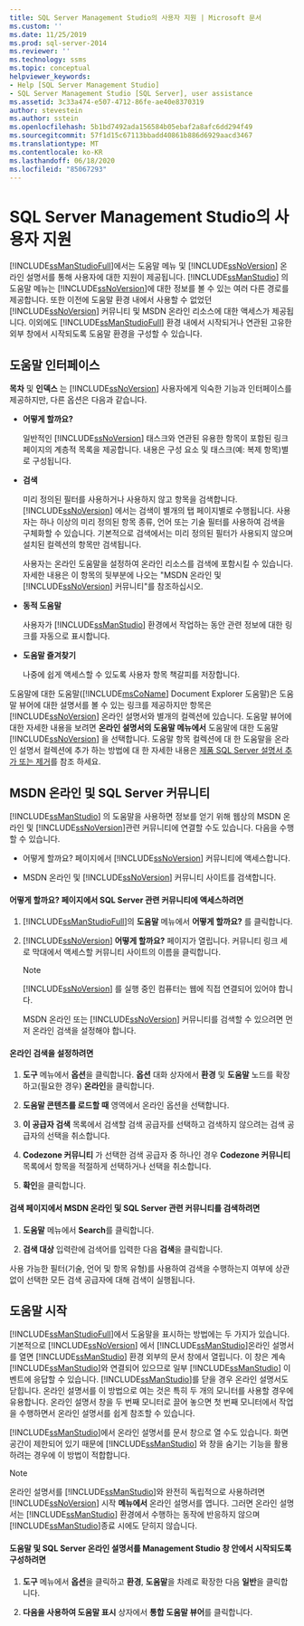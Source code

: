 ```yaml
---
title: SQL Server Management Studio의 사용자 지원 | Microsoft 문서
ms.custom: ''
ms.date: 11/25/2019
ms.prod: sql-server-2014
ms.reviewer: ''
ms.technology: ssms
ms.topic: conceptual
helpviewer_keywords:
- Help [SQL Server Management Studio]
- SQL Server Management Studio [SQL Server], user assistance
ms.assetid: 3c33a474-e507-4712-86fe-ae40e8370319
author: stevestein
ms.author: sstein
ms.openlocfilehash: 5b1bd7492ada156584b05ebaf2a8afc6dd294f49
ms.sourcegitcommit: 57f1d15c67113bbadd40861b886d6929aacd3467
ms.translationtype: MT
ms.contentlocale: ko-KR
ms.lasthandoff: 06/18/2020
ms.locfileid: "85067293"
---
```

# <a name="user-assistance-in-sql-server-management-studio"></a>SQL Server Management Studio의 사용자 지원
  [!INCLUDE[ssManStudioFull](../includes/ssmanstudiofull-md.md)]에서는 도움말 메뉴 및 [!INCLUDE[ssNoVersion](../includes/ssnoversion-md.md)] 온라인 설명서를 통해 사용자에 대한 지원이 제공됩니다. [!INCLUDE[ssManStudio](../includes/ssmanstudio-md.md)] 의 도움말 메뉴는 [!INCLUDE[ssNoVersion](../includes/ssnoversion-md.md)]에 대한 정보를 볼 수 있는 여러 다른 경로를 제공합니다. 또한 이전에 도움말 환경 내에서 사용할 수 없었던 [!INCLUDE[ssNoVersion](../includes/ssnoversion-md.md)] 커뮤니티 및 MSDN 온라인 리소스에 대한 액세스가 제공됩니다. 이외에도 [!INCLUDE[ssManStudioFull](../includes/ssmanstudiofull-md.md)] 환경 내에서 시작되거나 연관된 고유한 외부 창에서 시작되도록 도움말 환경을 구성할 수 있습니다.  
  
## <a name="the-help-interface"></a>도움말 인터페이스  
 **목차** 및 **인덱스** 는 [!INCLUDE[ssNoVersion](../includes/ssnoversion-md.md)] 사용자에게 익숙한 기능과 인터페이스를 제공하지만, 다른 옵션은 다음과 같습니다.  
  
-   **어떻게 할까요?**  
  
     일반적인 [!INCLUDE[ssNoVersion](../includes/ssnoversion-md.md)] 태스크와 연관된 유용한 항목이 포함된 링크 페이지의 계층적 목록을 제공합니다. 내용은 구성 요소 및 태스크(예: 복제 항목)별로 구성됩니다.  
  
-   **검색**  
  
     미리 정의된 필터를 사용하거나 사용하지 않고 항목을 검색합니다. [!INCLUDE[ssNoVersion](../includes/ssnoversion-md.md)] 에서는 검색이 별개의 탭 페이지별로 수행됩니다. 사용자는 하나 이상의 미리 정의된 항목 종류, 언어 또는 기술 필터를 사용하여 검색을 구체화할 수 있습니다. 기본적으로 검색에서는 미리 정의된 필터가 사용되지 않으며 설치된 컬렉션의 항목만 검색됩니다.  
  
     사용자는 온라인 도움말을 설정하여 온라인 리소스를 검색에 포함시킬 수 있습니다. 자세한 내용은 이 항목의 뒷부분에 나오는 "MSDN 온라인 및 [!INCLUDE[ssNoVersion](../includes/ssnoversion-md.md)] 커뮤니티"를 참조하십시오.  
  
-   **동적 도움말**  
  
     사용자가 [!INCLUDE[ssManStudio](../includes/ssmanstudio-md.md)] 환경에서 작업하는 동안 관련 정보에 대한 링크를 자동으로 표시합니다.  
  
-   **도움말 즐겨찾기**  
  
     나중에 쉽게 액세스할 수 있도록 사용자 항목 책갈피를 저장합니다.  
  
 도움말에 대한 도움말([!INCLUDE[msCoName](../includes/msconame-md.md)] Document Explorer 도움말)은 도움말 뷰어에 대한 설명서를 볼 수 있는 링크를 제공하지만 항목은 [!INCLUDE[ssNoVersion](../includes/ssnoversion-md.md)] 온라인 설명서와 별개의 컬렉션에 있습니다. 도움말 뷰어에 대한 자세한 내용을 보려면 **온라인 설명서의 도움말 메뉴에서** 도움말에 대한 도움말 [!INCLUDE[ssNoVersion](../includes/ssnoversion-md.md)] 을 선택합니다. 도움말 항목 컬렉션에 대 한 도움말을 온라인 설명서 컬렉션에 추가 하는 방법에 대 한 자세한 내용은 [제품 SQL Server 설명서 추가 또는 제거](../2014-toc/index.yml)를 참조 하세요.  
  
## <a name="msdn-online-and-sql-server-communities"></a>MSDN 온라인 및 SQL Server 커뮤니티  
 [!INCLUDE[ssManStudio](../includes/ssmanstudio-md.md)] 의 도움말을 사용하면 정보를 얻기 위해 웹상의 MSDN 온라인 및 [!INCLUDE[ssNoVersion](../includes/ssnoversion-md.md)]관련 커뮤니티에 연결할 수도 있습니다. 다음을 수행할 수 있습니다.  
  
-   어떻게 할까요? 페이지에서 [!INCLUDE[ssNoVersion](../includes/ssnoversion-md.md)] 커뮤니티에 액세스합니다.  
  
-   MSDN 온라인 및 [!INCLUDE[ssNoVersion](../includes/ssnoversion-md.md)] 커뮤니티 사이트를 검색합니다.  
  
#### <a name="to-access-sql-server-focused-communities-from-the-how-do-i-page"></a>어떻게 할까요? 페이지에서 SQL Server 관련 커뮤니티에 액세스하려면  
  
1.  [!INCLUDE[ssManStudioFull](../includes/ssmanstudiofull-md.md)]의 **도움말** 메뉴에서 **어떻게 할까요?** 를 클릭합니다.  
  
2.  [!INCLUDE[ssNoVersion](../includes/ssnoversion-md.md)] **어떻게 할까요?** 페이지가 열립니다. 커뮤니티 링크 세로 막대에서 액세스할 커뮤니티 사이트의 이름을 클릭합니다.  
  
    > [!NOTE]  
    >  [!INCLUDE[ssNoVersion](../includes/ssnoversion-md.md)] 를 실행 중인 컴퓨터는 웹에 직접 연결되어 있어야 합니다.  
  
     MSDN 온라인 또는 [!INCLUDE[ssNoVersion](../includes/ssnoversion-md.md)] 커뮤니티를 검색할 수 있으려면 먼저 온라인 검색을 설정해야 합니다.  
  
#### <a name="to-enable-online-search"></a>온라인 검색을 설정하려면  
  
1.  **도구** 메뉴에서 **옵션**을 클릭합니다. **옵션** 대화 상자에서 **환경** 및 **도움말** 노드를 확장하고(필요한 경우) **온라인**을 클릭합니다.  
  
2.  **도움말 콘텐츠를 로드할 때** 영역에서 온라인 옵션을 선택합니다.  
  
3.  **이 공급자 검색** 목록에서 검색할 검색 공급자를 선택하고 검색하지 않으려는 검색 공급자의 선택을 취소합니다.  
  
4.  **Codezone 커뮤니티** 가 선택한 검색 공급자 중 하나인 경우 **Codezone 커뮤니티** 목록에서 항목을 적절하게 선택하거나 선택을 취소합니다.  
  
5.  **확인**을 클릭합니다.  
  
#### <a name="to-search-msdn-online-and-sql-server-focused-communities-from-the-search-page"></a>검색 페이지에서 MSDN 온라인 및 SQL Server 관련 커뮤니티를 검색하려면  
  
1.  **도움말** 메뉴에서 **Search**를 클릭합니다.  
  
2.  **검색 대상** 입력란에 검색어를 입력한 다음 **검색**을 클릭합니다.  
  
 사용 가능한 필터(기술, 언어 및 항목 유형)를 사용하여 검색을 수행하는지 여부에 상관없이 선택한 모든 검색 공급자에 대해 검색이 실행됩니다.  
  
## <a name="launching-help"></a>도움말 시작  
 [!INCLUDE[ssManStudioFull](../includes/ssmanstudiofull-md.md)]에서 도움말을 표시하는 방법에는 두 가지가 있습니다. 기본적으로 [!INCLUDE[ssNoVersion](../includes/ssnoversion-md.md)] 에서 [!INCLUDE[ssManStudio](../includes/ssmanstudio-md.md)]온라인 설명서를 열면 [!INCLUDE[ssManStudio](../includes/ssmanstudio-md.md)] 환경 외부의 문서 창에서 열립니다. 이 창은 계속 [!INCLUDE[ssManStudio](../includes/ssmanstudio-md.md)]와 연결되어 있으므로 일부 [!INCLUDE[ssManStudio](../includes/ssmanstudio-md.md)] 이벤트에 응답할 수 있습니다. [!INCLUDE[ssManStudio](../includes/ssmanstudio-md.md)]를 닫을 경우 온라인 설명서도 닫힙니다. 온라인 설명서를 이 방법으로 여는 것은 특히 두 개의 모니터를 사용할 경우에 유용합니다. 온라인 설명서 창을 두 번째 모니터로 끌어 놓으면 첫 번째 모니터에서 작업을 수행하면서 온라인 설명서를 쉽게 참조할 수 있습니다.  
  
 [!INCLUDE[ssManStudio](../includes/ssmanstudio-md.md)]에서 온라인 설명서를 문서 창으로 열 수도 있습니다. 화면 공간이 제한되어 있기 때문에 [!INCLUDE[ssManStudio](../includes/ssmanstudio-md.md)] 와 창을 숨기는 기능을 활용하려는 경우에 이 방법이 적합합니다.  
  
> [!NOTE]  
>  온라인 설명서를 [!INCLUDE[ssManStudio](../includes/ssmanstudio-md.md)]와 완전히 독립적으로 사용하려면 [!INCLUDE[ssNoVersion](../includes/ssnoversion-md.md)] 시작 **메뉴에서** 온라인 설명서를 엽니다. 그러면 온라인 설명서는 [!INCLUDE[ssManStudio](../includes/ssmanstudio-md.md)] 환경에서 수행하는 동작에 반응하지 않으며 [!INCLUDE[ssManStudio](../includes/ssmanstudio-md.md)]종료 시에도 닫히지 않습니다.  
  
#### <a name="to-configure-help-and-sql-server-books-online-to-launch-inside-the-management-studio-window"></a>도움말 및 SQL Server 온라인 설명서를 Management Studio 창 안에서 시작되도록 구성하려면  
  
1.  **도구** 메뉴에서 **옵션**을 클릭하고 **환경**, **도움말**을 차례로 확장한 다음 **일반**을 클릭합니다.  
  
2.  **다음을 사용하여 도움말 표시** 상자에서 **통합 도움말 뷰어**를 클릭합니다.  
  
  
